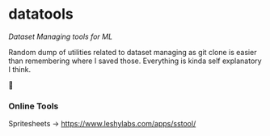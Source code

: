 # datatools
*Dataset Managing tools for ML*

Random dump of utilities related to dataset managing as git clone is easier than remembering where I saved those. Everything is kinda self explanatory I think.

👀


### Online Tools
Spritesheets -> https://www.leshylabs.com/apps/sstool/
